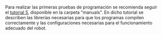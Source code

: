 Para realizar las primeras pruebas de programación se recomienda seguir el [tutorial 5](https://github.com/Resaj/cyclops-project/blob/master/manuals/Tutorial%205%20-%20Primeras%20pruebas.pdf), disponible en la carpeta "manuals".
En dicho tutorial se describen las librerías necesarias para que los programas compilen correctamente y las configuraciones necesarias para el funcionamiento adecuado del robot.
